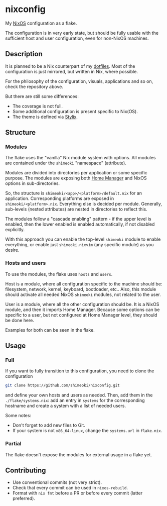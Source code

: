 # nixconfig

My [NixOS](https://nixos.org/) configuration as a flake.

The configuration is in very early state, but should be fully usable with the
sufficient host and user configuration, even for non-NixOS machines.

## Description

It is planned to be a Nix counterpart of my
[dotfiles](https://github.com/shimeoki/dotfiles). Most of the configuration is
just mirrored, but written in Nix, where possible.

For the philosophy of the configuration, visuals, applications and so on, check
the repository above.

But there are still some differences:

- The coverage is not full.
- Some additional configuration is present specific to Nix(OS).
- The theme is defined via [Stylix](https://github.com/nix-community/stylix).

## Structure

### Modules

The flake uses the "vanilla" Nix module system with options. All modules are
contained under the `shimeoki` "namespace" (attribute).

Modules are divided into directories per application or some specific purpose.
The modules are exposing both
[Home Manager](https://github.com/nix-community/home-manager) and NixOS options
in sub-directories.

So, the structure is `shimeoki/<app>/<platform>/default.nix` for an application.
Corresponding platforms are exposed in `shimeoki/<platform>.nix`. Everything
else is decided per module. Generally, sub-levels (nested attributes) are nested
in directories to reflect this.

The modules follow a "cascade enabling" pattern - if the upper level is enabled,
then the lower enabled is enabled automatically, if not disabled explicitly.

With this approach you can enable the top-level `shimeoki` module to enable
everything, or enable just `shimeoki.nixvim` (any specific module) as you
desire.

### Hosts and users

To use the modules, the flake uses `hosts` and `users`.

Host is a module, where all configuration specific to the machine should be:
filesystem, network, kernel, keyboard, bootloader, etc.. Also, this module
should activate all needed NixOS `shimeoki` modules, not related to the user.

User is a module, where all the other configuration should be. It is a NixOS
module, and then it imports Home Manager. Because some options can be specific
to a user, but not configured at Home Manager level, they should be done here.

Examples for both can be seen in the flake.

## Usage

### Full

If you want to fully transition to this configuration, you need to clone the
configuration

```sh
git clone https://github.com/shimeoki/nixconfig.git
```

and define your own hosts and users as needed. Then, add them in the
`./flake/systems.nix`: add an entry in `systems` for the corresponding hostname
and create a system with a list of needed users.

Some notes:

- Don't forget to add new files to Git.
- If your system is not `x86_64-linux`, change the `systems.url` in `flake.nix`.

### Partial

The flake doesn't expose the modules for external usage in a flake yet.

## Contributing

- Use conventional commits (not very strict).
- Check that every commit can be used in `nixos-rebuild`.
- Format with `nix fmt` before a PR or before every commit (latter preferred).
